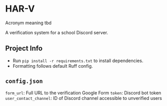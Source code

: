 # HAR-V
Acronym meaning tbd

A verification system for a school Discord server.

## Project Info
- Run `pip install -r requirements.txt` to install dependencies.
- Formatting follows default Ruff config.


## `config.json`
`form_url`: Full URL to the verification Google Form
`token`: Discord bot token
`user_contact_channel`: ID of Discord channel accessible to unverified users
